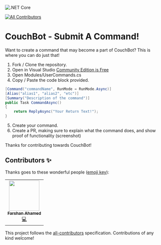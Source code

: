 ![.NET Core](https://github.com/MattTheDev/CouchBot.UserCommands/workflows/.NET%20Core/badge.svg?branch=main)
<!-- ALL-CONTRIBUTORS-BADGE:START - Do not remove or modify this section -->
[![All Contributors](https://img.shields.io/badge/all_contributors-1-orange.svg?style=flat-square)](#contributors-)
<!-- ALL-CONTRIBUTORS-BADGE:END -->

# CouchBot - Submit A Command!

Want to create a command that may become a part of CouchBot? This is where you can do just that!

1. Fork / Clone the repository.
2. Open in Visual Studio [Community Edition is Free](https://visualstudio.microsoft.com/downloads/)
3. Open Modules/UserCommands.cs
4. Copy / Paste the code block provided.

```csharp
[Command("commandName", RunMode = RunMode.Async)]
[Alias("alias1", "alias2", "etc")]
[Summary("Description of the command")]
public Task CommandAsync()
{
    return ReplyAsync("Your Return Text!");
}
```

5. Create your command.
6. Create a PR, making sure to explain what the command does, and show proof of functionality (screenshot)

Thanks for contributing towards CouchBot! 

## Contributors ✨

Thanks goes to these wonderful people ([emoji key](https://allcontributors.org/docs/en/emoji-key)):

<!-- ALL-CONTRIBUTORS-LIST:START - Do not remove or modify this section -->
<!-- prettier-ignore-start -->
<!-- markdownlint-disable -->
<table>
  <tr>
    <td align="center"><a href="https://github.com/FarshanAhamed"><img src="https://avatars0.githubusercontent.com/u/15251751?v=4" width="100px;" alt=""/><br /><sub><b>Farshan Ahamed</b></sub></a><br /><a href="https://github.com/MattTheDev/CouchBot.UserCommands/commits?author=FarshanAhamed" title="Code">💻</a></td>
  </tr>
</table>

<!-- markdownlint-enable -->
<!-- prettier-ignore-end -->
<!-- ALL-CONTRIBUTORS-LIST:END -->

This project follows the [all-contributors](https://github.com/all-contributors/all-contributors) specification. Contributions of any kind welcome!